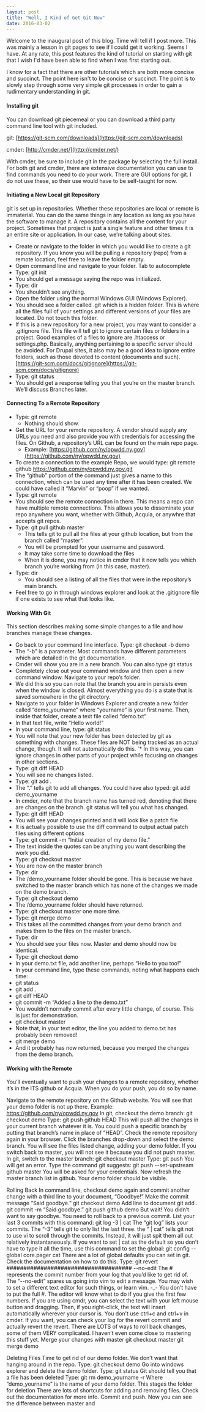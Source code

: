 ```yaml
---
layout: post
title: "Well, I Kind of Get Git Now"
date: 2016-03-02
---
```


Welcome to the inaugural post of this blog. Time will tell if I post more. This was mainly a lesson in git pages to see if I could get it working. Seems I have. At any rate, this post features the kind of tutorial on starting with git that I wish I'd have been able to find when I was first starting out. 

I know for a fact that there are other tutorials which are both more concise and succinct. The point here isn't to be concise or succinct. The point is to slowly step through some very simple git processes in order to gain a rudimentary understanding in git.

#### Installing git

You can download git piecemeal or you can download a third party command line tool with git included. 

git:
[https://git-scm.com/downloads](https://git-scm.com/downloads)

cmder:
[http://cmder.net/](http://cmder.net/)

With cmder, be sure to include git in the package by selecting the full install. For both git and cmder, there are extensive documentation you can use to find commands you need to do your work. There are GUI options for git. I do not use these, so their use would have to be self-taught for now.

#### Initiating a New Local git Repository

git is set up in repositories. Whether these repositories are local or remote is immaterial. You can do the same things in any location as long as you have the software to manage it. A repository contains all the content for your project. Sometimes that project is just a single feature and other times it is an entire site or application. In our case, we’re talking about sites.

* Create or navigate to the folder in which you would like to create a git repository. If you know you will be pulling a repository (repo) from a remote location, feel free to leave the folder empty.
* Open command line and navigate to your folder. Tab to autocomplete
* Type:  git init  
 * You should get a message saying the repo was initialized.
* Type:  dir 
 * You shouldn’t see anything.
* Open the folder using the normal Windows GUI (Windows Explorer).
 * You should see a folder called .git which is a hidden folder. This is where all the files full of your settings and different versions of your files are located. Do not touch this folder.
 * If this is a new repository for a new project, you may want to consider a .gitignore file. This file will tell git to ignore certain files or folders in a project. Good examples of a files to ignore are .htaccess or settings.php. Basically, anything pertaining to a specific server should be avoided. For Drupal sites, it also may be a good idea to ignore entire folders, such as those devoted to content (documents and such). [https://git-scm.com/docs/gitignore](https://git-scm.com/docs/gitignore)
* Type:  git status
 * You should get a response telling you that you’re on the master branch. We’ll discuss Branches later.

#### Connecting To a Remote Repository

* Type: git remote
  * Nothing should show.
* Get the URL for your remote repository. A vendor should supply any URLs you need and also provide you with credentials for accessing the files. On Github, a repository’s URL can be found on the main repo page. 
  * Example:  [https://github.com/ny/opwdd.ny.gov](https://github.com/ny/opwdd.ny.gov)
* To create a connection to the example Repo, we would type: git remote github https://github.com/ny/opwdd.ny.gov.git
 * The “github” portion of the command just gives a name to this connection, which can be used any time after it has been created. We could have called it “Marvin” or “poop” if we wanted.
* Type: git remote
 * You should see the remote connection in there. This means a repo can have multiple remote connections. This allows you to disseminate your repo anywhere you want, whether with Github, Acquia, or anywhre that accepts git repos.
* Type:  git pull github master
  * This tells git to pull all the files at your github location, but from the branch called “master”.
  * You will be prompted for your username and password. 
  * It may take some time to download the files
  * When it is done, you may notice in cmder that it now tells you which branch you’re working from (in this case, master).
* Type:  dir
  * You should see a listing of all the files that were in the repository’s main branch.
* Feel free to go in through windows explorer and look at the .gitignore file if one exists to see what that looks like.

#### Working With Git 

This section describes making some simple changes to a file and how branches manage these changes.

* Go back to your command line interface. Type: git checkout -b demo
 * The “-b” is a parameter. Most commands have different parameters which are detailed in the git documentation.
 * Cmder will show you are in a new branch. You can also type git status
* Completely close out your command window and then open a new command window. Navigate to your repo’s folder.
 * We did this so you can note that the branch you are in persists even when the window is closed. Almost everything you do is a state that is saved somewhere in the git directory.
* Navigate to your folder in Windows Explorer and create a new folder called “demo_yourname” where “yourname” is your first name. Then, inside that folder, create a text file called “demo.txt”
* In that text file, write “Hello world!”
* In your command line, type:  git status
 * You will note that your new folder has been detected by git as something with changes. These files are NOT being tracked as an actual change, though. It will not automatically do this.
`* In this way, you can ignore changes in other parts of your project while focusing on changes in other sections.
* Type:  git diff HEAD
 * You will see no changes listed.
* Type:  git add .
 * The “.” tells git to add all changes. You could have also typed:  git add demo_yourname
* In cmder, note that the branch name has turned red, denoting that there are changes on the branch. git status will tell you what has changed.
* Type:  git diff HEAD
 * You will see your changes printed and it will look like a patch file
 * It is actually possible to use the diff command to output actual patch files using different options
* Type:  git commit -m “Initial creation of my demo file.”
 * The text inside the quotes can be anything you want describing the work you did.
* Type: git checkout master
 * You are now on the master branch
* Type:  dir
 * The /demo_yourname folder should be gone.  This is because we have switched to the master branch which has none of the changes we made on the demo branch.
* Type: git checkout demo
 * The /demo_yourname folder should have returned.
* Type: git checkout master one more time.
* Type: git merge demo
 * This takes all the committed changes from your demo branch and makes them to the files on the master branch.
* Type:  dir
 * You should see your files now. Master and demo should now be identical.
* Type: git checkout demo
* In your demo.txt file, add another line, perhaps “Hello to you too!”
* In your command line, type these commands, noting what happens each time:
 * git status 
 * git add .
 * git diff HEAD
 * git commit -m “Added a line to the demo.txt”
 * You wouldn’t normally commit after every little change, of course. This is just for demonstration.
 * git checkout master
  * Note that, in your text editor, the line you added to demo.txt has probably been removed!
 * git merge demo
  * And it probably has now returned, because you merged the changes from the demo branch.

#### Working with the Remote

You’ll eventually want to push your changes to a remote repository, whether it’s in the ITS github or Acquia. When you do your push, you do so by name.

Navigate to the remote repository on the Github website. You will see that your demo folder is not up there. Example: https://github.com/ny/opwdd.ny.gov 
In git, checkout the demo branch:  git checkout demo
Type:  git push github HEAD
This will push all the changes in your current branch whatever it is.
You could push a specific branch by putting that branch’s name in place of “HEAD”.
Check the remote repository again in your browser. 
Click the branches drop-down and select the demo branch.
You will see the files listed change, adding your demo folder. If you switch back to master, you will not see it because you did not push master.
In git, switch to the master branch:   git checkout master
Type:  git push
You will get an error. 
Type the command git suggests: git push --set-upstream github master
You will be asked for your credentials.
Now refresh the master branch list in github. Your demo folder should be visible.


Rolling Back
In command line, checkout demo again and commit another change with a third line to your document, “Goodbye!” Make the commit message “Said goodbye.”
git checkout demo
Add line to document
git add .
git commit -m “Said goodbye.”
git push github demo
But wait! You didn’t want to say goodbye. You need to roll back to a previous commit. 
List your last 3 commits with this command:  git log -3 | cat
The “git log” lists your commits. The “-3” tells git to only list the last three. the “ | cat” tells git not to use vi to scroll through the commits. Instead, it will just spit them all out relatively instantaneously.
If you want to set | cat as the default so you don’t have to type it all the time, use this command to set the global:
git config --global core.pager cat
There are a lot of global defaults you can set in git. Check the documentation on how to do this.
Type:  git revert ##################################### --no-edit
The # represents the commit number from your log that you’d like to get rid of. The “--no-edit” spares us going into vim to edit a message. You may wish to set a different text editor for such things, or learn vim. -_-
You don’t have to put the full #. The editor will know what to do if you give the first few numbers.
If you are using cmdr, you can select the text with your left mouse button and dragging. Then, if you right-click, the text will insert automatically wherever your cursor is. You don’t use ctrl+c and ctrl+v in cmder.
If you want, you can check your log for the revert commit and actually revert the revert.
There are LOTS of ways to roll back changes, some of them VERY complicated. I haven’t even come close to mastering this stuff yet.
Merge your changes with master
git checkout master
git merge demo

Deleting Files
Time to get rid of our demo folder. We don’t want that hanging around in the repo.
Type: git checkout demo
Go into windows explorer and delete the demo folder.
Type: git status
Git should tell you that a file has been deleted
Type: git rm demo_yourname -r
Where “demo_yourname” is the name of your demo folder.
This stages the folder for deletion
There are lots of shortcuts for adding and removing files. Check out the documentation for more info.
Commit and push. Now you can see the difference between master  and 
